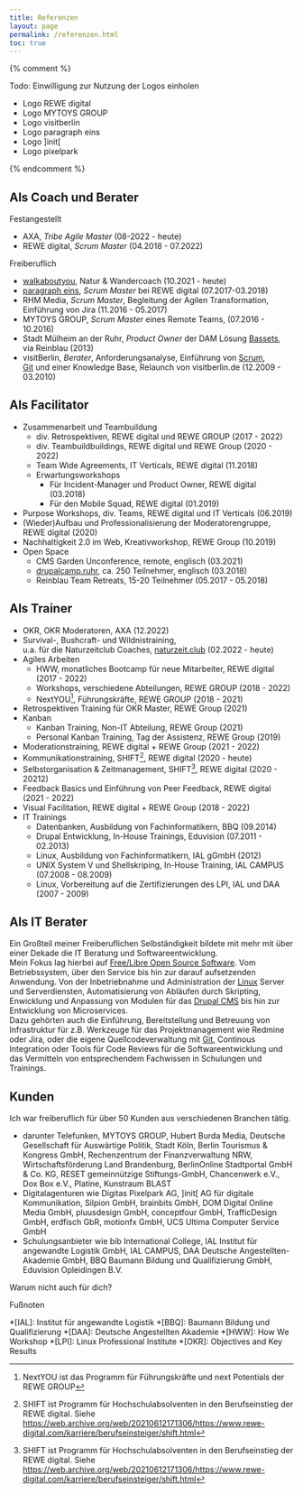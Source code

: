 ```yaml
---
title: Referenzen
layout: page
permalink: /referenzen.html
toc: true
---
```

{% comment %}

Todo: Einwilligung zur Nutzung der Logos einholen

- Logo REWE digital
- Logo MYTOYS GROUP
- Logo visitberlin
- Logo paragraph eins
- Logo ]init\[
- Logo pixelpark

{% endcomment %}

## Als Coach und Berater

Festangestellt
- AXA, *Tribe Agile Master* (08-2022 - heute)
- REWE digital, *Scrum Master* (04.2018 - 07.2022)

Freiberuflich
- [walkaboutyou](https://walkaboutyou.org), 
Natur & Wandercoach (10.2021 - heute)
- [paragraph eins](https://www.paragraph1.de), 
*Scrum Master* bei REWE digital (07.2017-03.2018)
- RHM Media, *Scrum Master*, 
Begleitung der Agilen Transformation,   
Einführung von Jira (11.2016 - 05.2017)
- MYTOYS GROUP, *Scrum Master* eines Remote Teams, (07.2016 - 10.2016)
- Stadt Mülheim an der Ruhr, 
*Product Owner* der DAM Lösung [Bassets](https://www.drupal.org/project/bassets),   
via Reinblau (2013)
- visitBerlin, 
*Berater*, Anforderungsanalyse, Einführung von [Scrum](/tags/scrum/),  
[Git](/tags/git/) und einer Knowledge Base, Relaunch von visitberlin.de (12.2009 - 03.2010)

## Als Facilitator

- Zusammenarbeit und Teambuildung
  - div. Retrospektiven, REWE digital und REWE GROUP (2017 - 2022)
  - div. Teambuildbuildings, REWE digital und REWE Group  (2020 - 2022)
  - Team Wide Agreements, IT Verticals, REWE digital (11.2018)
  - Erwartungsworkshops
     - Für Incident-Manager und Product Owner, REWE digital (03.2018)
     - Für den Mobile Squad, REWE digital (01.2019)
- Purpose Workshops, div. Teams, REWE digital und IT Verticals (06.2019)
- (Wieder)Aufbau und Professionalisierung der Moderatorengruppe, REWE digital (2020)
- Nachhaltigkeit 2.0 im Web, Kreativworkshop, REWE Group (10.2019)
- Open Space 
  - CMS Garden Unconference, remote, englisch (03.2021)
  - [drupalcamp.ruhr](/2018/03/27/ein-experiment-drupalcamp-ruhr-goes-barcamp.html), 
    ca. 250 Teilnehmer, englisch (03.2018)
  - Reinblau Team Retreats, 15-20 Teilnehmer (05.2017 - 05.2018)

## Als Trainer

- OKR, OKR Moderatoren, AXA (12.2022)
- Survival-, Bushcraft- und Wildnistraining,    
u.a. für die Naturzeitclub Coaches, 
[naturzeit.club](https://naturzeit.club/) (02.2022 - heute)
- Agiles Arbeiten 
  - HWW, monatliches Bootcamp für neue Mitarbeiter, REWE digital (2017 - 2022)
  - Workshops, verschiedene Abteilungen, REWE GROUP (2018 - 2022)
  - NextYOU[^nextyou], Führungskräfte, REWE GROUP (2018 - 2021)
- Retrospektiven Training für OKR Master, REWE Group (2021)
- Kanban
  - Kanban Training, Non-IT Abteilung, REWE Group  (2021)
  - Personal Kanban Training, Tag der Assistenz, REWE Group (2019)
- Moderationstraining, REWE digital + REWE Group (2021 - 2022)
- Kommunikationstraining, SHIFT[^shift], REWE digital (2020 - heute)
- Selbstorganisation & Zeitmanagement, SHIFT[^shift], REWE digital (2020 - 20212) 
- Feedback Basics und Einführung von Peer Feedback, REWE digital  (2021 - 2022)
- Visual Facilitation, REWE digital + REWE Group (2018 - 2022)
- IT Trainings
   - Datenbanken, Ausbildung von Fachinformatikern, BBQ (09.2014)
   - Drupal Entwicklung, In-House Trainings, Eduvision (07.2011 - 02.2013)
   - Linux, Ausbildung von Fachinformatikern, IAL gGmbH (2012)
   - UNIX System V und Shellskriping, In-House Training, IAL CAMPUS (07.2008 - 08.2009)
   - Linux, Vorbereitung auf die Zertifizierungen des LPI, IAL und DAA (2007 - 2009)

## Als IT Berater

Ein Großteil meiner Freiberuflichen Selbständigkeit
bildete mit mehr mit über einer Dekade die IT Beratung und Softwareentwicklung.  
Mein Fokus lag hierbei auf [Free/Libre Open Source Software](/tags/open-source/). 
Vom Betriebssystem, über den Service bis hin zur darauf aufsetzenden Anwendung.
Von der Inbetriebnahme und Administration der [Linux](/tags/linux/) Server und Serverdiensten, 
Automatisierung von Abläufen durch Skripting, 
Enwicklung und Anpassung von Modulen für das [Drupal CMS](/tags/drupal/)
bis hin zur Entwicklung von Microservices.    
Dazu gehörten auch die Einführung, Bereitstellung und Betreuung von Infrastruktur 
für z.B. Werkzeuge für das Projektmanagement wie Redmine oder Jira,
oder die eigene Quellcodeverwaltung mit [Git](/tags/git/),
Continous Integration oder Tools für Code Reviews für die Softwareentwicklung
und das Vermitteln von entsprechendem Fachwissen in Schulungen und Trainings.

## Kunden 

Ich war freiberuflich für über 50 Kunden aus verschiedenen Branchen tätig.

- darunter Telefunken, MYTOYS GROUP, Hubert Burda Media, 
Deutsche Gesellschaft für Auswärtige Politik, Stadt Köln, 
Berlin Tourismus & Kongress GmbH, Rechenzentrum der Finanzverwaltung NRW, 
Wirtschaftsförderung Land Brandenburg, BerlinOnline Stadtportal GmbH & Co. KG, 
RESET gemeinnützige Stiftungs-GmbH, Chancenwerk e.V., Dox Box e.V., Platine, Kunstraum BLAST
- Digitalagenturen wie Digitas Pixelpark AG, 
]init[ AG für digitale Kommunikation, Silpion GmbH, brainbits GmbH, 
DOM Digital Online Media GmbH, pluusdesign GmbH, conceptfour GmbH, 
TrafficDesign GmbH, erdfisch GbR, motionfx GmbH, UCS Ultima Computer Service GmbH
- Schulungsanbieter wie bib International College, 
IAL Institut für angewandte Logistik GmbH, IAL CAMPUS, 
DAA Deutsche Angestellten-Akademie GmbH, 
BBQ Baumann Bildung und Qualifizierung GmbH, Eduvision Opleidingen B.V. 

Warum nicht auch für dich?

Fußnoten

[^nextyou]: NextYOU ist das Programm für Führungskräfte und next Potentials der REWE GROUP
[^shift]: SHIFT ist Programm für Hochschulabsolventen in den Berufseinstieg der REWE digital. Siehe <https://web.archive.org/web/20210612171306/https://www.rewe-digital.com/karriere/berufseinsteiger/shift.html> 

*[IAL]: Institut für angewandte Logistik
*[BBQ]: Baumann Bildung und Qualifizierung
*[DAA]: Deutsche Angestellten Akademie
*[HWW]: How We Workshop
*[LPI]: Linux Professional Institute
*[OKR]: Objectives and Key Results
